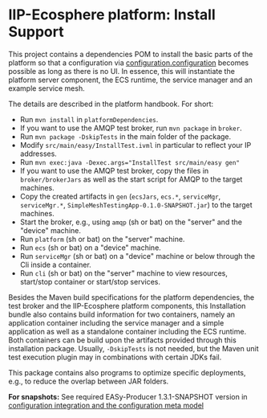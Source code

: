 # IIP-Ecosphere platform: Install Support

This project contains a dependencies POM to install the basic parts of the platform so that a configuration via [configuration.configuration](../configuration/configuration/README.md) becomes possible as long as there is no UI. In essence, this will instantiate the platform server component, the ECS runtime, the service manager and an example service mesh.

The details are described in the platform handbook. For short:
  * Run `mvn install` in `platformDependencies`.
  * If you want to use the AMQP test broker, run `mvn package` in `broker`.
  * Run `mvn package -DskipTests` in the main folder of the package.
  * Modify `src/main/easy/InstallTest.ivml` in particular to reflect your IP addresses.
  * Run `mvn exec:java -Dexec.args="InstallTest src/main/easy gen"`
  * If you want to use the AMQP test broker, copy the files in `broker/brokerJars` as well as the start script for AMQP to the target machines.
  * Copy the created artifacts in `gen` (`ecsJars`, `ecs.*`, `serviceMgr`, `serviceMgr.*`, `SimpleMeshTestingApp-0.1.0-SNAPSHOT.jar`) to the target machines.
  * Start the broker, e.g., using `amqp` (sh or bat) on the "server" and the "device" machine.
  * Run `platform` (sh or bat) on the "server" machine.
  * Run `ecs` (sh or bat) on a "device" machine.
  * Run `serviceMgr` (sh or bat) on a "device" machine or below through the Cli inside a container.
  * Run `cli` (sh or bat) on the "server" machine to view resources, start/stop container or start/stop services.
  
Besides the Maven build specifications for the platform dependencies, the test broker and the IIP-Ecosphere platform components, this Installation bundle also contains build information for two containers, namely an application container including the service manager and a simple application as well as a standalone container including the ECS runtime. Both containers can be build upon the artifacts provided through this installation package. Usually, `-DskipTests` is not needed, but the Maven unit test execution plugin may in combinations with certain JDKs fail.

This package contains also programs to optimize specific deployments, e.g., to reduce the overlap between JAR folders.

**For snapshots:** See required EASy-Producer 1.3.1-SNAPSHOT version in [configuration integration and the configuration meta model](https://github.com/iip-ecosphere/platform/tree/main/platform/configuration/configuration/README.md)